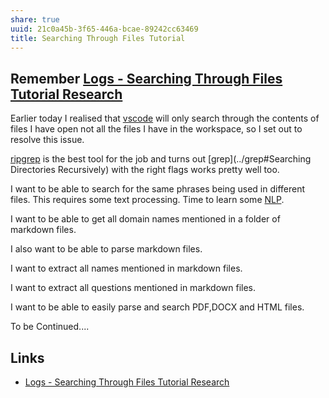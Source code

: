 ```yaml
---
share: true
uuid: 21c0a45b-3f65-446a-bcae-89242cc63469
title: Searching Through Files Tutorial
---
```

## Remember [Logs - Searching Through Files Tutorial Research](../1fa45ca3-dc17-45e7-b4ce-d21c4ed08844)

Earlier today I realised that [vscode](../c5c6a1cd-41da-4b61-9292-0907087ef1ae) will only search through the contents of files I have open not all the files I have in the workspace, so I set out to resolve this issue.

[ripgrep](../ebb1ef96-28c0-4d20-a381-1e904cdcfb0e) is the best tool for the job and turns out [grep](../grep#Searching Directories Recursively) with the right flags works pretty well too. 

I want to be able to search for the same phrases being used in different files. This requires some text processing. Time to learn some [NLP](https://www.nlpdemystified.org/course/introduction).

I want to be able to get all domain names mentioned in a folder of markdown files.

I also want to be able to parse markdown files.

I want to extract all names mentioned in markdown files.

I want to extract all questions mentioned in markdown files.

I want to be able to easily parse and search PDF,DOCX and HTML files.

To be Continued....

## Links
* [Logs - Searching Through Files Tutorial Research](../1fa45ca3-dc17-45e7-b4ce-d21c4ed08844)